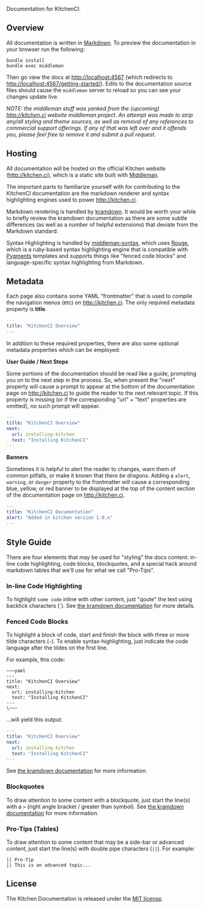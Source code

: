 Documentation for KitchenCI.

## Overview

All documentation is written in [Markdown][markdown]. To preview the documentation in your browser run the following:

~~~ shell
bundle install
bundle exec middleman
~~~ 

Then go view the docs at [http://localhost:4567](http://localhost:4567) (which redirects to [http://localhost:4567/getting-started/](http://localhost:4567/getting-started/)). Edits to the documentation source files should cause the `middleman` server to reload so you can see your changes update live.

*NOTE:* _the middleman stuff was yanked from the (upcoming) http://kitchen.ci website middleman project. An attempt was made to strip any/all styling and theme sources, as well as removal of any references to commercial support offerings. If any of that was left over and it offends you, please feel free to remove it and submit a pull request._

## Hosting

All documentation will be hosted on the official Kitchen website (http://kitchen.ci), which is a static site built with [Middleman][middleman]. 

The important parts to familiarize yourself with for contributing to the KitchenCI documentation are the markdown renderer and syntax highlighting engines used to power http://kitchen.ci. 

Markdown rendering is handled by [kramdown][kramdown]. It would be worth your while to briefly review the kramdown documentation as there are some subtle differences (as well as a number of helpful extensions) that deviate from the Markdown standard. 

Syntax Highlighting is handled by [middleman-syntax][syntax], which uses [Rouge][rouge], which is a ruby-based syntax highlighting engine that is compatible with [Pygments][pygments] templates and supports things like "fenced code blocks" and language-specific syntax highlighting from Markdown. 

## Metadata

Each page also contains some YAML "frontmatter" that is used to compile the navigation menus (etc) on http://kitchen.ci. The only required metadata property is **title**.

~~~ yaml
---
title: "KitchenCI Overview"
--- 
~~~

In addition to these required properties, there are also some optional metadata properties which can be employed:

**User Guide / Next Steps**

Some portions of the documentation should be read like a guide, prompting you on to the next step in the process. So, when present the "next" property will cause a prompt to appear at the bottom of the documentation page on http://kitchen.ci to guide the reader to the next relevant topic. If this property is missing (or if the corresponding "url" + "text" properties are omitted), no such prompt will appear.

~~~ yaml
--- 
title: "KitchenCI Overview"
next:
  url: installing-kitchen
  text: "Installing KitchenCI"
---
~~~

**Banners**

Sometimes it is helpful to alert the reader to changes, warn them of common pitfalls, or make it known that _there be dragons_. Adding a `alert`, `warning`, or `danger` property to the frontmatter will cause a corresponding blue, yellow, or red banner to be displayed at the top of the content section of the documentation page on http://kitchen.ci. 

~~~ yaml
---
title: "KitchenCI Documentation"
alert: "Added in kitchen version 1.0.x"
---
~~~

## Style Guide

There are four elements that may be used for "styling" the docs content: in-line code highlighting, code blocks, blockquotes, and a special hack around markdown tables that we'll use for what we call "Pro-Tips". 

### In-line Code Highlighting

To highlight `some code` inline with other content, just "qoute" the text using backtick characters (`). See [the kramdown documentation](http://kramdown.gettalong.org/syntax.html#code-spans) for more details.

### Fenced Code Blocks

To highlight a block of code, start and finish the block with three or more tilde characters (`~`). To enable syntax-highlighting, just indicate the code language after the tildes on the first line. 

For example, this code: 

~~~~~~~
~~~yaml
---
title: "KitchenCI Overview"
next:
  url: installing-kitchen
  text: "Installing KitchenCI"
---
\~~~
~~~~~~~

...will yield this output: 

~~~~yaml
---
title: "KitchenCI Overview"
next:
  url: installing-kitchen
  text: "Installing KitchenCI"
---
~~~~

See [the kramdown documentation](http://kramdown.gettalong.org/syntax.html#fenced-code-blocks) for more information.

### Blockquotes

To draw attention to some content with a blockquote, just start the line(s) with a `>` (right angle bracket / greater than symbol). See [the kramdown documentation](http://kramdown.gettalong.org/syntax.html#blockquotes) for more information. 

### Pro-Tips (Tables)

To draw attention to some content that may be a side-bar or advanced content, just start the line(s) with double pipe characters (`||`). For example: 

~~~
|| Pro-Tip
|| This is an advanced topic...
~~~

## License
The Kitchen Documentation is released under the [MIT license][mit-license].


[markdown]: http://daringfireball.net/projects/markdown/syntax
[kitchenci]: http://kitchen.ci
[middleman]: http://middlemanapp.com
[pages]: http://pages.github.com/
[kramdown]: http://kramdown.gettalong.org/
[syntax]: https://github.com/middleman/middleman-syntax
[rouge]: https://github.com/jayferd/rouge
[pygments]: http://pygments.org/
[mit-license]: MIT-LICENSE.txt


